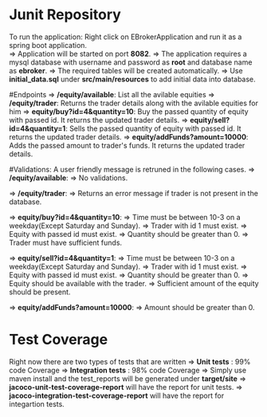 # Junit Repository   
  
To run the application: Right click on EBrokerApplication and run it as a spring boot application.  
  => Application will be started on port **8082**. 
  => The application requires a mysql database with username and password as **root** and database name as **ebroker**.
  => The required tables will be created automatically.
  => Use **initial_data.sql** under **src/main/resources** to add initial data into database.
  
#Endpoints
  => **/equity/available**: List all the avilable equities
  => **/equity/trader**: Returns the trader details along with the avilable equities for him
  => **equity/buy?id=4&quantity=10**: Buy the passed quantity of equity with passed id. It returns the updated trader details.
  => **equity/sell?id=4&quantity=1**: Sells the passed quantity of equity with passed id. It returns the updated trader details.
  => **equity/addFunds?amount=10000**: Adds the passed amount to trader's funds. It returns the updated trader details.
  
#Validations: A user friendly message is retruned in the following cases.
  => **/equity/available**: 
    => No validations.
    
  => **/equity/trader**: 
    => Returns an error message if trader is not present in the database.
    
  => **equity/buy?id=4&quantity=10**: 
    => Time must be between 10-3 on a weekday(Except Saturday and Sunday).
    => Trader with id 1 must exist.
    => Equity with passed id must exist.
    => Quantity should be greater than 0.
    => Trader must have sufficient funds.
    
  => **equity/sell?id=4&quantity=1**: 
    => Time must be between 10-3 on a weekday(Except Saturday and Sunday).
    => Trader with id 1 must exist.
    => Equity with passed id must exist.
    => Quantity should be greater than 0.
    => Equity should be available with the trader.
    => Sufficient amount of the equity should be present.
    
  => **equity/addFunds?amount=10000**: 
     => Amount should be greater than 0.

# Test Coverage
Right now there are two types of tests that are written
  => **Unit tests** : 99% code Coverage 
  => **Integration tests** : 98% code Coverage 
  => Simply use maven install and the test_reports will be generated under **target/site**
    => **jacoco-unit-test-coverage-report** will have the report for unit tests.
    => **jacoco-integration-test-coverage-report** will have the report for integartion tests.
  
